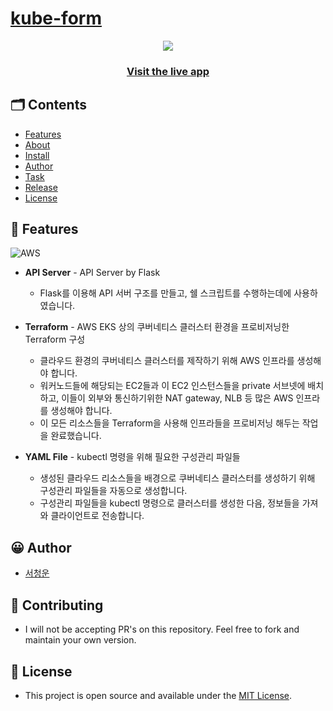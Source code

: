 # [kube-form](https://kube-form.web.app/)

<p align="center">
    <a href="https://kube-form.web.app/">
        <img src="https://user-images.githubusercontent.com/31841502/183884426-e720a67d-0aad-4551-9c2f-c8b0cf8cac08.png">
    </a>
    <h3 align="center">
        <a href="">Visit the live app</a>
    </h3>
    
</p>

## 🗂 Contents

-   [Features](#-features)
-   [About](#-about)
-   [Install](#-install)
-   [Author](#-author)
-   [Task](#-task)
-   [Release](#-release)
-   [License](#-license)

## 🎉 Features
![AWS ](https://user-images.githubusercontent.com/31841502/183807939-d5a5c84e-40f2-4806-ad57-75444c4030b2.png)

-   **API Server** - API Server by Flask

    -   Flask를 이용해 API 서버 구조를 만들고, 쉘 스크립트를 수행하는데에 사용하였습니다.

-   **Terraform** - AWS EKS 상의 쿠버네티스 클러스터 환경을 프로비저닝한 Terraform 구성

    -  클라우드 환경의 쿠버네티스 클러스터를 제작하기 위해 AWS 인프라를 생성해야 합니다.
    -  워커노드들에 해당되는 EC2들과 이 EC2 인스턴스들을 private 서브넷에 배치하고, 이들이 외부와 통신하기위한 NAT gateway, NLB 등 많은 AWS 인프라를 생성해야 합니다. 
    -  이 모든 리소스들을 Terraform을 사용해 인프라들을 프로비저닝 해두는 작업을 완료했습니다. 

-   **YAML File** - kubectl 명령을 위해 필요한 구성관리 파일들
    -  생성된 클라우드 리소스들을 배경으로 쿠버네티스 클러스터를 생성하기 위해 구성관리 파일들을 자동으로 생성합니다.
    -  구성관리 파일들을 kubectl 명령으로 클러스터를 생성한 다음, 정보들을 가져와 클라이언트로 전송합니다.


## 😀 Author

-   [서청운](https://github.com/newdeal123)

## 🌋 Contributing

-   I will not be accepting PR's on this repository. Feel free to fork and maintain your own version.

## 📄 License

-   This project is open source and available under the [MIT License](LICENSE).
